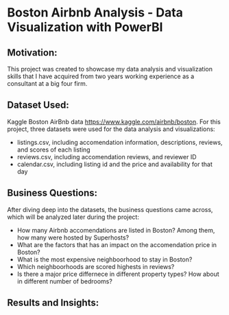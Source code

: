 # Boston Airbnb Analysis - Data Visualization with PowerBI 
## Motivation:
This project was created to showcase my data analysis and visualization skills that I have acquired from two years working experience as a consultant at a big four firm. 


## Dataset Used:
Kaggle Boston AirBnb data https://www.kaggle.com/airbnb/boston.
For this project, three datasets were used for the data analysis and visualizations: 
* listings.csv, including accomendation information, descriptions, reviews, and scores of each listing
* reviews.csv, including accomendation reviews, and reviewer ID
* calendar.csv, including listing id and the price and availability for that day

## Business Questions:
After diving deep into the datasets, the business questions came across, which will be analyzed later during the project: 
* How many Airbnb accomendations are listed in Boston? Among them, how many were hosted by Superhosts?
* What are the factors that has an impact on the accomendation price in Boston?
* What is the most expensive neighboorhood to stay in Boston?
* Which neighboorhoods are scored highests in reviews?
* Is there a major price differnece in different property types? How about in different number of bedrooms?

## Results and Insights:
